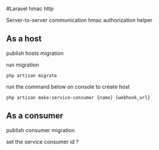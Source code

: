 #Laravel hmac http

Server-to-server communication hmac authorization helper

## As a host

publish hosts migration

run migration

```
php artisan migrate
```

run the command below on console to create host 

```
php artisan make:service-consumer {name} {webhook_url}
```


## As a consumer

publish consumer migration

set the service consumer id 
?